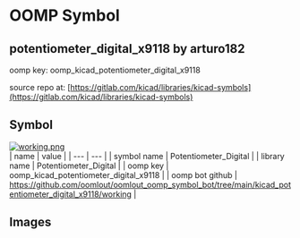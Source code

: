 # OOMP Symbol  
## potentiometer_digital_x9118  by arturo182  
  
oomp key: oomp_kicad_potentiometer_digital_x9118  
  
source repo at: [https://gitlab.com/kicad/libraries/kicad-symbols](https://gitlab.com/kicad/libraries/kicad-symbols)  
## Symbol  
  
[![working.png](working_600.png)](working.png)  
| name | value | 
| --- | --- | 
| symbol name | Potentiometer_Digital | 
| library name | Potentiometer_Digital | 
| oomp key | oomp_kicad_potentiometer_digital_x9118 | 
| oomp bot github | https://github.com/oomlout/oomlout_oomp_symbol_bot/tree/main/kicad_potentiometer_digital_x9118/working | 
## Images  
